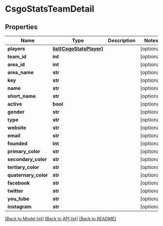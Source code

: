 # CsgoStatsTeamDetail

## Properties
Name | Type | Description | Notes
------------ | ------------- | ------------- | -------------
**players** | [**list[CsgoStatsPlayer]**](CsgoStatsPlayer.md) |  | [optional] 
**team_id** | **int** |  | [optional] 
**area_id** | **int** |  | [optional] 
**area_name** | **str** |  | [optional] 
**key** | **str** |  | [optional] 
**name** | **str** |  | [optional] 
**short_name** | **str** |  | [optional] 
**active** | **bool** |  | [optional] 
**gender** | **str** |  | [optional] 
**type** | **str** |  | [optional] 
**website** | **str** |  | [optional] 
**email** | **str** |  | [optional] 
**founded** | **int** |  | [optional] 
**primary_color** | **str** |  | [optional] 
**secondary_color** | **str** |  | [optional] 
**tertiary_color** | **str** |  | [optional] 
**quaternary_color** | **str** |  | [optional] 
**facebook** | **str** |  | [optional] 
**twitter** | **str** |  | [optional] 
**you_tube** | **str** |  | [optional] 
**instagram** | **str** |  | [optional] 

[[Back to Model list]](../README.md#documentation-for-models) [[Back to API list]](../README.md#documentation-for-api-endpoints) [[Back to README]](../README.md)

